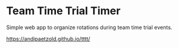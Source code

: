 # Team Time Trial Timer

Simple web app to organize rotations during team time trial events.

https://andipaetzold.github.io/tttt/
